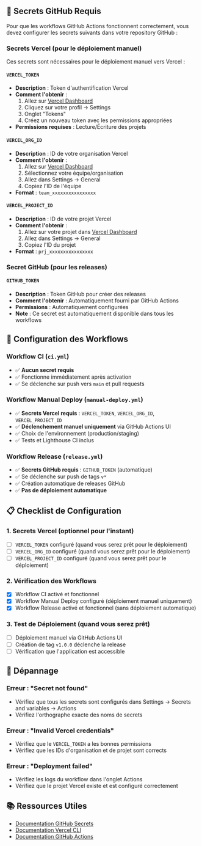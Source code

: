## 🔐 Secrets GitHub Requis

Pour que les workflows GitHub Actions fonctionnent correctement, vous devez configurer les secrets
suivants dans votre repository GitHub :

### Secrets Vercel (pour le déploiement manuel)

Ces secrets sont nécessaires pour le déploiement manuel vers Vercel :

#### `VERCEL_TOKEN`

- **Description** : Token d'authentification Vercel
- **Comment l'obtenir** :
  1. Allez sur [Vercel Dashboard](https://vercel.com/dashboard)
  2. Cliquez sur votre profil → Settings
  3. Onglet "Tokens"
  4. Créez un nouveau token avec les permissions appropriées
- **Permissions requises** : Lecture/Écriture des projets

#### `VERCEL_ORG_ID`

- **Description** : ID de votre organisation Vercel
- **Comment l'obtenir** :
  1. Allez sur [Vercel Dashboard](https://vercel.com/dashboard)
  2. Sélectionnez votre équipe/organisation
  3. Allez dans Settings → General
  4. Copiez l'ID de l'équipe
- **Format** : `team_xxxxxxxxxxxxxxxx`

#### `VERCEL_PROJECT_ID`

- **Description** : ID de votre projet Vercel
- **Comment l'obtenir** :
  1. Allez sur votre projet dans [Vercel Dashboard](https://vercel.com/dashboard)
  2. Allez dans Settings → General
  3. Copiez l'ID du projet
- **Format** : `prj_xxxxxxxxxxxxxxxx`

### Secret GitHub (pour les releases)

#### `GITHUB_TOKEN`

- **Description** : Token GitHub pour créer des releases
- **Comment l'obtenir** : Automatiquement fourni par GitHub Actions
- **Permissions** : Automatiquement configurées
- **Note** : Ce secret est automatiquement disponible dans tous les workflows

## 🚀 Configuration des Workflows

### Workflow CI (`ci.yml`)

- ✅ **Aucun secret requis**
- ✅ Fonctionne immédiatement après activation
- ✅ Se déclenche sur push vers `main` et pull requests

### Workflow Manual Deploy (`manual-deploy.yml`)

- ✅ **Secrets Vercel requis** : `VERCEL_TOKEN`, `VERCEL_ORG_ID`, `VERCEL_PROJECT_ID`
- ✅ **Déclenchement manuel uniquement** via GitHub Actions UI
- ✅ Choix de l'environnement (production/staging)
- ✅ Tests et Lighthouse CI inclus

### Workflow Release (`release.yml`)

- ✅ **Secrets GitHub requis** : `GITHUB_TOKEN` (automatique)
- ✅ Se déclenche sur push de tags `v*`
- ✅ Création automatique de releases GitHub
- ✅ **Pas de déploiement automatique**

## 📋 Checklist de Configuration

### 1. Secrets Vercel (optionnel pour l'instant)

- [ ] `VERCEL_TOKEN` configuré (quand vous serez prêt pour le déploiement)
- [ ] `VERCEL_ORG_ID` configuré (quand vous serez prêt pour le déploiement)
- [ ] `VERCEL_PROJECT_ID` configuré (quand vous serez prêt pour le déploiement)

### 2. Vérification des Workflows

- [x] Workflow CI activé et fonctionnel
- [x] Workflow Manual Deploy configuré (déploiement manuel uniquement)
- [x] Workflow Release activé et fonctionnel (sans déploiement automatique)

### 3. Test de Déploiement (quand vous serez prêt)

- [ ] Déploiement manuel via GitHub Actions UI
- [ ] Création de tag `v1.0.0` déclenche la release
- [ ] Vérification que l'application est accessible

## 🔧 Dépannage

### Erreur : "Secret not found"

- Vérifiez que tous les secrets sont configurés dans Settings → Secrets and variables → Actions
- Vérifiez l'orthographe exacte des noms de secrets

### Erreur : "Invalid Vercel credentials"

- Vérifiez que le `VERCEL_TOKEN` a les bonnes permissions
- Vérifiez que les IDs d'organisation et de projet sont corrects

### Erreur : "Deployment failed"

- Vérifiez les logs du workflow dans l'onglet Actions
- Vérifiez que le projet Vercel existe et est configuré correctement

## 📚 Ressources Utiles

- [Documentation GitHub Secrets](https://docs.github.com/en/actions/security-guides/encrypted-secrets)
- [Documentation Vercel CLI](https://vercel.com/docs/cli)
- [Documentation GitHub Actions](https://docs.github.com/en/actions)
